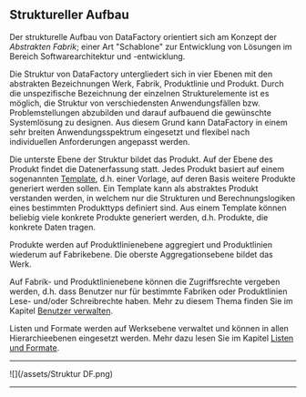 ## Struktureller Aufbau

Der strukturelle Aufbau von DataFactory orientiert sich am Konzept der *Abstrakten Fabrik*; einer Art "Schablone" zur Entwicklung von Lösungen im Bereich Softwarearchitektur und -entwicklung. 

Die Struktur von DataFactory untergliedert sich in vier Ebenen mit den abstrakten Bezeichnungen Werk, Fabrik, Produktlinie und Produkt. Durch die unspezifische Bezeichnung der einzelnen Strukturelemente ist es möglich, die Struktur von verschiedensten Anwendungsfällen bzw. Problemstellungen abzubilden und darauf aufbauend die gewünschte Systemlösung zu designen. Aus diesem Grund kann DataFactory in einem sehr breiten Anwendungsspektrum eingesetzt und flexibel nach individuellen Anforderungen angepasst werden.

Die unterste Ebene der Struktur bildet das Produkt. Auf der Ebene des Produkt findet die Datenerfassung statt. Jedes Produkt basiert auf einem sogenannten [Template](templates.md), d.h. einer Vorlage,  auf deren Basis weitere Produkte generiert werden sollen. Ein Template kann als abstraktes Produkt verstanden werden, in welchem nur die Strukturen und Berechnungslogiken eines bestimmten Produkttyps definiert sind. Aus einem Template können beliebig viele konkrete Produkte generiert werden, d.h. Produkte, die konkrete Daten tragen. 

Produkte werden auf Produktlinienebene aggregiert und Produktlinien wiederum auf Fabrikebene. Die oberste Aggregationsebene bildet das Werk.

Auf Fabrik- und Produktlinienebene können die Zugriffsrechte vergeben werden, d.h. dass Benutzer nur für bestimmte Fabriken oder Produktlinien Lese- und/oder Schreibrechte haben. Mehr zu diesem Thema finden Sie im Kapitel [Benutzer verwalten](werk/benutzer-verwalten.md).

Listen und Formate werden auf Werksebene verwaltet und können in allen Hierarchieebenen eingesetzt werden. Mehr dazu lesen Sie im Kapitel [Listen und Formate](listen-und-formate.md).

---
![](/assets/Struktur DF.png)

---